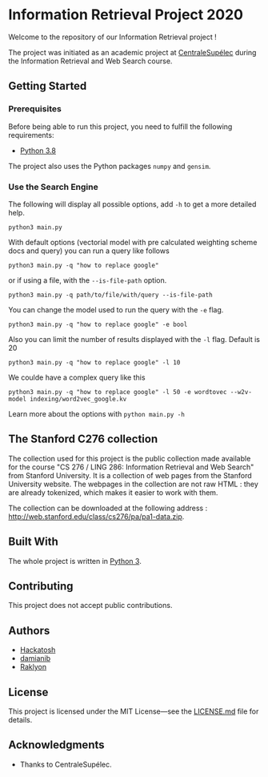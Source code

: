 # Information Retrieval Project 2020

Welcome to the repository of our Information Retrieval project !

The project was initiated as an academic project at [CentraleSupélec](https://www.centralesupelec.fr/)
during the Information Retrieval and Web Search course.

## Getting Started

### Prerequisites
Before being able to run this project, you need to fulfill the following
requirements:

* [Python 3.8](https://www.python.org/)

The project also uses the Python packages `numpy` and `gensim`.

### Use the Search Engine
The following will display all possible options, add `-h` to get a more detailed help.

```shell
python3 main.py
```

With default options (vectorial model with pre calculated weighting scheme docs and query) you can run a query like follows

```shell
python3 main.py -q "how to replace google"
```

or if using a file, with the `--is-file-path` option.
```shell
python3 main.py -q path/to/file/with/query --is-file-path
```
You can change the model used to run the query with the `-e` flag.
```shell
python3 main.py -q "how to replace google" -e bool
```
Also you can limit the number of results displayed with the `-l` flag. Default is 20
```shell
python3 main.py -q "how to replace google" -l 10
```

We coulde have a complex query like this
```shell
python3 main.py -q "how to replace google" -l 50 -e wordtovec --w2v-model indexing/word2vec_google.kv
```


Learn more about the options with `python main.py -h`

## The Stanford C276 collection

The collection used for this project is the public collection made available for the course
"CS 276 / LING 286: Information Retrieval and Web Search" from Stanford University.
It is a collection of web pages from the Stanford University website.
The webpages in the collection are not raw HTML : they are already tokenized, which makes it easier to work with them.

The collection can be downloaded at the following address : http://web.stanford.edu/class/cs276/pa/pa1-data.zip.

## Built With
The whole project is written in [Python 3](https://www.python.org/).

## Contributing
This project does not accept public contributions.

## Authors
* [Hackatosh](https://github.com/Hackatosh)
* [damianib](https://github.com/damianib)
* [Raklyon](https://github.com/Raklyon)

## License
This project is licensed under the MIT License—see the [LICENSE.md](LICENSE.md) file for details.

## Acknowledgments
* Thanks to CentraleSupélec.
